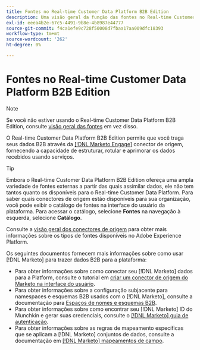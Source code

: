 ```yaml
---
title: Fontes no Real-time Customer Data Platform B2B Edition
description: Uma visão geral da função das fontes no Real-time Customer Data Platform B2B Edition.
exl-id: eeea4b2e-67c5-4491-9b8e-4b8987e44777
source-git-commit: f4ca1efe9c728f50008d7fbaa17aa009dfc18393
workflow-type: tm+mt
source-wordcount: '262'
ht-degree: 0%

---
```


# Fontes no Real-time Customer Data Platform B2B Edition

>[!NOTE]
>
>Se você não estiver usando o Real-time Customer Data Platform B2B Edition, consulte [visão geral das fontes](./sources-overview.md) em vez disso.

O Real-time Customer Data Platform B2B Edition permite que você traga seus dados B2B através da [[!DNL Marketo Engage]](../../sources/connectors/adobe-applications/marketo/marketo.md) conector de origem, fornecendo a capacidade de estruturar, rotular e aprimorar os dados recebidos usando serviços.

>[!TIP]
>
>Embora o Real-time Customer Data Platform B2B Edition ofereça uma ampla variedade de fontes externas a partir das quais assimilar dados, ele não tem tantos quanto os disponíveis para o Real-time Customer Data Platform. Para saber quais conectores de origem estão disponíveis para sua organização, você pode exibir o catálogo de fontes na interface do usuário da plataforma. Para acessar o catálogo, selecione **Fontes** na navegação à esquerda, selecione **Catálogo**.

Consulte a [visão geral dos conectores de origem](../../sources/home.md) para obter mais informações sobre os tipos de fontes disponíveis no Adobe Experience Platform.

Os seguintes documentos fornecem mais informações sobre como usar [!DNL Marketo] para trazer dados B2B para a plataforma:

* Para obter informações sobre como conectar seu [!DNL Marketo] dados para a Platform, consulte o tutorial em [criar um conector de origem do Marketo na interface do usuário](../../sources/tutorials/ui/create/adobe-applications/marketo.md).
* Para obter informações sobre a configuração subjacente para namespaces e esquemas B2B usados com o [!DNL Marketo], consulte a documentação para [Espaços de nomes e esquemas B2B](../../sources/connectors/adobe-applications/marketo/marketo-namespaces.md).
* Para obter informações sobre como encontrar seu [!DNL Marketo] ID do Munchkin e gerar suas credenciais, consulte o [[!DNL Marketo] guia de autenticação](../../sources/connectors/adobe-applications/marketo/marketo-auth.md).
* Para obter informações sobre as regras de mapeamento específicas que se aplicam a [!DNL Marketo] conjuntos de dados, consulte a documentação em [[!DNL Marketo] mapeamentos de campo](../../sources/connectors/adobe-applications//mapping/marketo.md).
